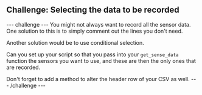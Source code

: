 ## Challenge: Selecting the data to be recorded
--- challenge ---
You might not always want to record all the sensor data. One solution to this is to simply comment out the lines you don't need.

Another solution would be to use conditional selection.

Can you set up your script so that you pass into your `get_sense_data` function the sensors you want to use, and these are then the only ones that are recorded.

Don't forget to add a method to alter the header row of your CSV as well.
--- /challenge ---

